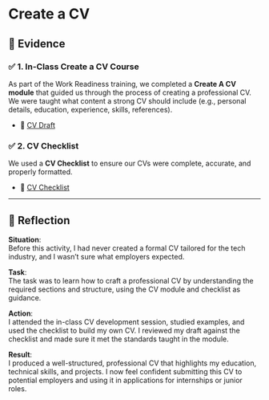 # Create a CV

## 📄 Evidence

### ✅ 1. In-Class Create a CV Course

As part of the Work Readiness training, we completed a **Create A CV module** that guided us through the process of creating a professional CV. We were taught what content a strong CV should include (e.g., personal details, education, experience, skills, references).

- 📃 [CV Draft](assets/CV%20-%20Zaid%20Theunissen.pdf)

### ✅ 2. CV Checklist

We used a **CV Checklist** to ensure our CVs were complete, accurate, and properly formatted.

- 📄 [CV Checklist](assets/CV%20REVIEW.pdf)

---

## 💬 Reflection

**Situation**:  
Before this activity, I had never created a formal CV tailored for the tech industry, and I wasn’t sure what employers expected.

**Task**:  
The task was to learn how to craft a professional CV by understanding the required sections and structure, using the CV module and checklist as guidance.

**Action**:  
I attended the in-class CV development session, studied examples, and used the checklist to build my own CV. I reviewed my draft against the checklist and made sure it met the standards taught in the module.

**Result**:  
I produced a well-structured, professional CV that highlights my education, technical skills, and projects. I now feel confident submitting this CV to potential employers and using it in applications for internships or junior roles.

